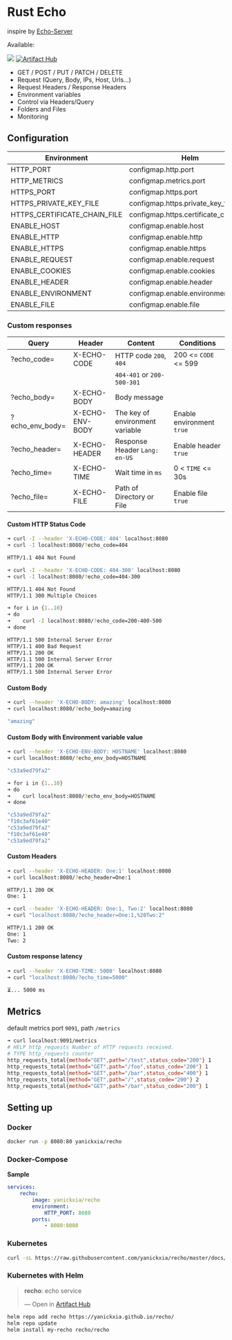 # Rust Echo

inspire by [Echo-Server](https://github.com/Ealenn/Echo-Server/)

Available:

![](https://img.shields.io/badge/linux-amd64-blue?style=flat-square&logo=docker)
[![Artifact Hub](https://img.shields.io/endpoint?url=https://artifacthub.io/badge/repository/recho)](https://artifacthub.io/packages/search?repo=recho)

- GET / POST / PUT / PATCH / DELETE
- Request (Query, Body, IPs, Host, Urls...)
- Request Headers / Response Headers
- Environment variables
- Control via Headers/Query
- Folders and Files
- Monitoring

## Configuration

| Environment                  | Helm                                   | Default           |
| ---------------------------- | -------------------------------------- | ----------------- |
| HTTP_PORT                    | configmap.http.port                    | `80`              |
| HTTP_METRICS                 | configmap.metrics.port                 | `9091`            |
| HTTPS_PORT                   | configmap.https.port                   | `443`             |
| HTTPS_PRIVATE_KEY_FILE       | configmap.https.private_key_file       | `config/key.pem`  |
| HTTPS_CERTIFICATE_CHAIN_FILE | configmap.https.certificate_chain_file | `config/cert.pem` |
| ENABLE_HOST                  | configmap.enable.host                  | `true`            |
| ENABLE_HTTP                  | configmap.enable.http                  | `true`            |
| ENABLE_HTTPS                 | configmap.enable.https                 | `true`            |
| ENABLE_REQUEST               | configmap.enable.request               | `true`            |
| ENABLE_COOKIES               | configmap.enable.cookies               | `true`            |
| ENABLE_HEADER                | configmap.enable.header                | `true`            |
| ENABLE_ENVIRONMENT           | configmap.enable.environment           | `true`            |
| ENABLE_FILE                  | configmap.enable.file                  | `true`            |

### Custom responses

| Query           | Header          | Content                         | Conditions                |
| --------------- | --------------- | ------------------------------- | ------------------------- |
| ?echo_code=     | X-ECHO-CODE     | HTTP code `200`, `404`          | 200 <= `CODE` <= 599      |
|                 |                 | `404-401` or `200-500-301`      |                           |
| ?echo_body=     | X-ECHO-BODY     | Body message                    |                           |
| ?echo_env_body= | X-ECHO-ENV-BODY | The key of environment variable | Enable environment `true` |
| ?echo_header=   | X-ECHO-HEADER   | Response Header `Lang: en-US`   | Enable header `true`      |
| ?echo_time=     | X-ECHO-TIME     | Wait time in `ms`               | 0 < `TIME` <= 30s         |
| ?echo_file=     | X-ECHO-FILE     | Path of Directory or File       | Enable file `true`        |

#### Custom HTTP Status Code

```bash
➜ curl -I --header 'X-ECHO-CODE: 404' localhost:8080
➜ curl -I localhost:8080/?echo_code=404

HTTP/1.1 404 Not Found
```

```bash
➜ curl -I --header 'X-ECHO-CODE: 404-300' localhost:8080
➜ curl -I localhost:8080/?echo_code=404-300

HTTP/1.1 404 Not Found
HTTP/1.1 300 Multiple Choices
```

```bash
➜ for i in {1..10}
➜ do
➜    curl -I localhost:8080/?echo_code=200-400-500
➜ done

HTTP/1.1 500 Internal Server Error
HTTP/1.1 400 Bad Request
HTTP/1.1 200 OK
HTTP/1.1 500 Internal Server Error
HTTP/1.1 200 OK
HTTP/1.1 500 Internal Server Error
```

#### Custom Body

```bash
➜ curl --header 'X-ECHO-BODY: amazing' localhost:8080
➜ curl localhost:8080/?echo_body=amazing

"amazing"
```

#### Custom Body with Environment variable value

```bash
➜ curl --header 'X-ECHO-ENV-BODY: HOSTNAME' localhost:8080
➜ curl localhost:8080/?echo_env_body=HOSTNAME

"c53a9ed79fa2"
```

```bash
➜ for i in {1..10}
➜ do
➜    curl localhost:8080/?echo_env_body=HOSTNAME
➜ done

"c53a9ed79fa2"
"f10c3af61e40"
"c53a9ed79fa2"
"f10c3af61e40"
"c53a9ed79fa2"
```

#### Custom Headers

```bash
➜ curl --header 'X-ECHO-HEADER: One:1' localhost:8080
➜ curl localhost:8080/?echo_header=One:1

HTTP/1.1 200 OK
One: 1
```

```bash
➜ curl --header 'X-ECHO-HEADER: One:1, Two:2' localhost:8080
➜ curl "localhost:8080/?echo_header=One:1,%20Two:2"

HTTP/1.1 200 OK
One: 1
Two: 2
```

#### Custom response latency

```bash
➜ curl --header 'X-ECHO-TIME: 5000' localhost:8080
➜ curl "localhost:8080/?echo_time=5000"

⏳... 5000 ms
```

## Metrics

default metrics port `9091`, path `/metrics`

```bash
➜ curl localhost:9091/metrics
# HELP http_requests Number of HTTP requests received.
# TYPE http_requests counter
http_requests_total{method="GET",path="/test",status_code="200"} 1
http_requests_total{method="GET",path="/foo",status_code="200"} 1
http_requests_total{method="GET",path="/bar",status_code="400"} 1
http_requests_total{method="GET",path="/",status_code="200"} 2
http_requests_total{method="GET",path="/bar",status_code="200"} 1
```

## Setting up

### Docker

```bash
docker run -p 8080:80 yanickxia/recho
```

### Docker-Compose

**Sample**

```yaml
services:
    recho:
        image: yanickxia/recho
        environment:
            HTTP_PORT: 8080
        ports:
            - 8080:8080
```

### Kubernetes

```bash
curl -sL https://raw.githubusercontent.com/yanickxia/recho/master/docs/examples/kube.yaml | kubectl apply -f -
```

### Kubernetes with Helm

<div class="artifacthub-widget" data-url="https://artifacthub.io/packages/helm/recho/recho" data-theme="light" data-header="true" data-stars="true" data-responsive="false"><blockquote><p lang="en" dir="ltr"><b>recho</b>: echo service</p>&mdash; Open in <a href="https://artifacthub.io/packages/helm/recho/recho">Artifact Hub</a></blockquote></div>

```bash
helm repo add recho https://yanickxia.github.io/recho/
helm repo update
helm install my-recho recho/recho
```
